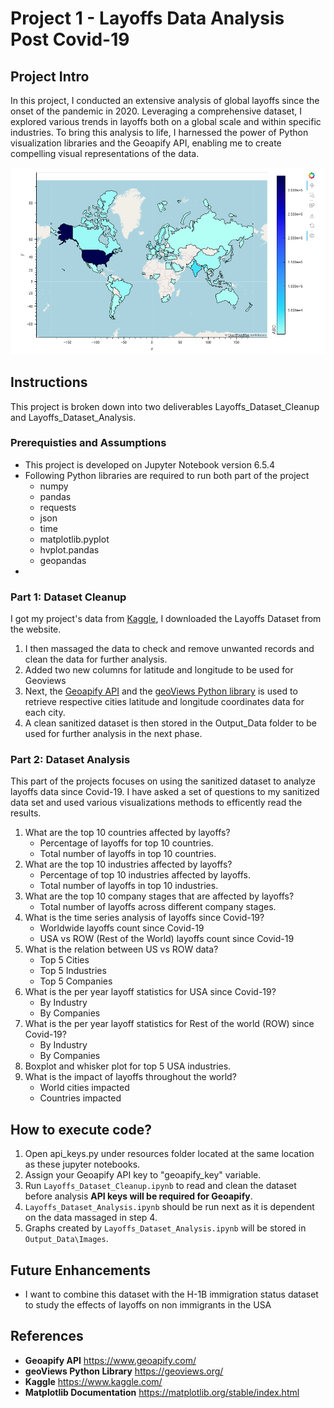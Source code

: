 # Project 1 - Layoffs Data Analysis Post Covid-19
## Project Intro
In this project, I conducted an extensive analysis of global layoffs since the onset of the pandemic in 2020. Leveraging a comprehensive dataset, I explored various trends in layoffs both on a global scale and within specific industries. To bring this analysis to life, I harnessed the power of Python visualization libraries and the Geoapify API, enabling me to create compelling visual representations of the data.

![image info](./Output_Data/Images/GeoView_Countries.png)

## Instructions
This project is broken down into two deliverables Layoffs_Dataset_Cleanup and Layoffs_Dataset_Analysis.

### Prerequisties and Assumptions
-  This project is developed on Jupyter Notebook version 6.5.4
- Following Python libraries are required to run both part of the project
   - numpy 
   -  pandas 
   - requests
   -  json
   -  time
   - matplotlib.pyplot
   -  hvplot.pandas
   - geopandas  
- 

### Part 1: Dataset Cleanup
I got my project's data from [Kaggle](https://www.kaggle.com/), I downloaded the Layoffs Dataset from the website.
1. I then massaged the data to check and remove unwanted records and clean the data for further analysis.
2. Added two new columns for latitude and longitude to be used for Geoviews
2. Next, the [Geoapify API](https://www.geoapify.com/) and the [geoViews Python library](https://geoviews.org/) is used to retrieve respective cities latitude and longitude coordinates data for each city.
3. A clean sanitized dataset is then stored in the Output_Data folder to be used for further analysis in the next phase.

### Part 2: Dataset Analysis
This part of the projects focuses on using the sanitized dataset to analyze layoffs data since Covid-19. I have asked a set of questions to my sanitized data set and used various visualizations methods to efficently read the results.
1. What are the top 10 countries affected by layoffs?
   - Percentage of layoffs for top 10 countries.
   - Total number of layoffs in top 10 countries.
2. What are the top 10 industries affected by layoffs?
   - Percentage of top 10 industries affected by layoffs.
   - Total number of layoffs in top 10 industries.
3. What are the top 10 company stages that are affected by layoffs?
   - Total number of layoffs across different company stages.
4. What is the time series analysis of layoffs since Covid-19?
   - Worldwide layoffs count since Covid-19
   - USA vs ROW (Rest of the World) layoffs count since Covid-19
5. What is the relation between US vs ROW data?
   - Top 5 Cities
   - Top 5 Industries 
   - Top 5 Companies
6. What is the per year layoff statistics for USA since Covid-19?
   - By Industry
   - By Companies
7. What is the per year layoff statistics for Rest of the world (ROW) since Covid-19?
   - By Industry
   - By Companies
8. Boxplot and whisker plot for top 5 USA industries.
9. What is the impact of layoffs throughout the world?
   - World cities impacted
   - Countries impacted

## How to execute code?
1. Open api_keys.py under resources folder located at the same location as these jupyter notebooks.
2. Assign your Geoapify API key to "geoapify_key" variable.
3. Run `Layoffs_Dataset_Cleanup.ipynb` to read and clean the dataset before analysis 
**API keys will be required for Geoapify**.
5. `Layoffs_Dataset_Analysis.ipynb` should be run next as it is dependent on the data massaged in step 4. 
7. Graphs created by `Layoffs_Dataset_Analysis.ipynb` will be stored in `Output_Data\Images`.

## Future Enhancements
- I want to combine this dataset with the H-1B immigration status dataset to study the effects of layoffs on non immigrants in the USA


## References
- **Geoapify API** https://www.geoapify.com/
- **geoViews Python Library** https://geoviews.org/
- **Kaggle** https://www.kaggle.com/
- **Matplotlib Documentation** https://matplotlib.org/stable/index.html

